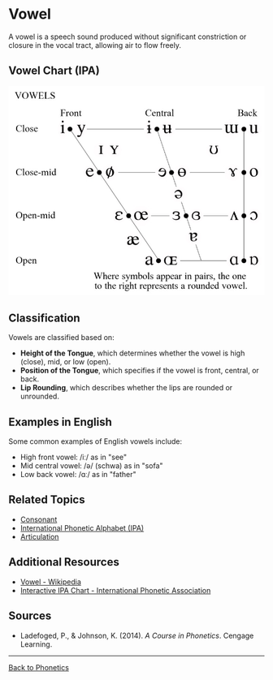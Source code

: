 # Vowel

A vowel is a speech sound produced without significant constriction or closure in the vocal tract, allowing air to flow freely.

## Vowel Chart (IPA)

![Vowels](../../../../assets/vowel.jpeg)

## Classification

Vowels are classified based on:

- **Height of the Tongue**, which determines whether the vowel is high (close), mid, or low (open).
- **Position of the Tongue**, which specifies if the vowel is front, central, or back.
- **Lip Rounding**, which describes whether the lips are rounded or unrounded.

## Examples in English

Some common examples of English vowels include:

- High front vowel: /iː/ as in "see"
- Mid central vowel: /ə/ (schwa) as in "sofa"
- Low back vowel: /ɑː/ as in "father"


## Related Topics

- [Consonant](Consonant.md)
- [International Phonetic Alphabet (IPA)](International-Phonetic-Alphabet.md)
- [Articulation](Articulation.md)

## Additional Resources

- [Vowel - Wikipedia](https://en.wikipedia.org/wiki/Vowel)
- [Interactive IPA Chart - International Phonetic Association](https://www.internationalphoneticassociation.org/content/ipa-chart)

## Sources

- Ladefoged, P., & Johnson, K. (2014). *A Course in Phonetics*. Cengage Learning.

---

[Back to Phonetics](../README.md)
